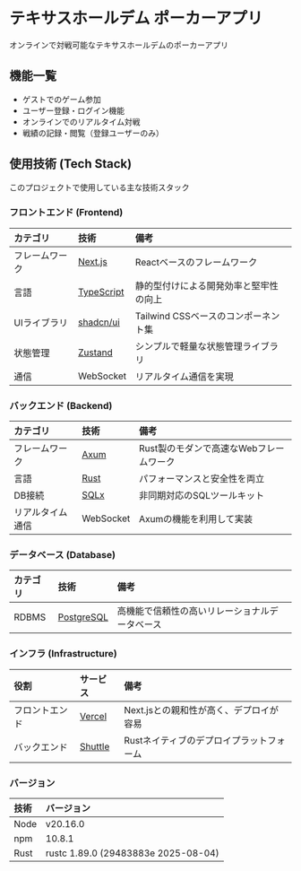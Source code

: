 # テキサスホールデム ポーカーアプリ

オンラインで対戦可能なテキサスホールデムのポーカーアプリ

## 機能一覧

- ゲストでのゲーム参加
- ユーザー登録・ログイン機能
- オンラインでのリアルタイム対戦
- 戦績の記録・閲覧（登録ユーザーのみ）

## 使用技術 (Tech Stack)

このプロジェクトで使用している主な技術スタック

### フロントエンド (Frontend)

| カテゴリ | 技術 | 備考 |
| :--- | :--- | :--- |
| フレームワーク | [Next.js](https://nextjs.org/) | Reactベースのフレームワーク |
| 言語 | [TypeScript](https://www.typescriptlang.org/) | 静的型付けによる開発効率と堅牢性の向上 |
| UIライブラリ | [shadcn/ui](https://ui.shadcn.com/) | Tailwind CSSベースのコンポーネント集 |
| 状態管理 | [Zustand](https://zustand-demo.pmnd.rs/) | シンプルで軽量な状態管理ライブラリ |
| 通信 | WebSocket | リアルタイム通信を実現 |

### バックエンド (Backend)

| カテゴリ | 技術 | 備考 |
| :--- | :--- | :--- |
| フレームワーク | [Axum](https://github.com/tokio-rs/axum) | Rust製のモダンで高速なWebフレームワーク |
| 言語 | [Rust](https://www.rust-lang.org/) | パフォーマンスと安全性を両立 |
| DB接続 | [SQLx](https://github.com/launchbadge/sqlx) | 非同期対応のSQLツールキット |
| リアルタイム通信| WebSocket | Axumの機能を利用して実装 |

### データベース (Database)

| カテゴリ | 技術 | 備考 |
| :--- | :--- | :--- |
| RDBMS | [PostgreSQL](https://www.postgresql.org/) | 高機能で信頼性の高いリレーショナルデータベース |

### インフラ (Infrastructure)

| 役割 | サービス | 備考 |
| :--- | :--- | :--- |
| フロントエンド | [Vercel](https://vercel.com/) | Next.jsとの親和性が高く、デプロイが容易 |
| バックエンド | [Shuttle](https://www.shuttle.rs/) | Rustネイティブのデプロイプラットフォーム |

### バージョン

| 技術 | バージョン|
| :--- | :--- |
| Node | v20.16.0 |
| npm | 10.8.1 |
| Rust | rustc 1.89.0 (29483883e 2025-08-04) |